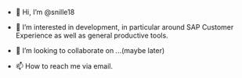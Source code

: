 - 👋 Hi, I’m @snille18

- 👀 I’m interested in development, in particular around SAP Customer Experience as well as general productive tools.

- 💞️ I’m looking to collaborate on ...(maybe later)

- 📫 How to reach me via email.

<!---
snille18/snille18 is a ✨ special ✨ repository because its `README.md` (this file) appears on your GitHub profile.
You can click the Preview link to take a look at your changes.
--->
